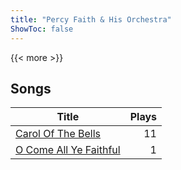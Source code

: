 ```yaml
---
title: "Percy Faith & His Orchestra"
ShowToc: false
---
```


{{< more >}}

## Songs
Title | Plays 
----- | -----: 
[Carol Of The Bells](/songs/carol-of-the-bells) | 11
[O Come All Ye Faithful](/songs/o-come-all-ye-faithful) | 1

